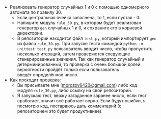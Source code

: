 - Реализовать генератор случайных 1 и 0 с помощью одномерного автомата по правилу 30.
  + Если центральная ячейка заполнена, то 1, если пустая - 0.
  + Напишите модуль `rule_30.py`, в котором будет реализован генератор `gen` случайных 1 и 0, и сохраните его в корневой директории.
  + В репозитории находится файл `test.py`, который импортирует `gen` из файла `rule_30.py`. При запуске теста командой `python -m unittest test.py` пользователь вводит число, чтобы пропустить несколько итераций, затем проверяются следующие сгенерированные значения. Так как генератор случайный и детерминированный, то проверка с очень большой долей вероятности пройдёт только если пользователь введёт определённое число.
- Как проходит проверка:
  + Вы присылаете мне (morozov6420@gmail.com) либо код модуля `rule_30.py`, либо ссылку на свой репозиторий. 
  + Я запускаю тест, ввожу загаданное заранее число, если тест сработает, значит всё работает верно. Если будут ошибки, я посмотрю код, постараюсь дать комментарий (с репозиторием это будет продуктивнее).
